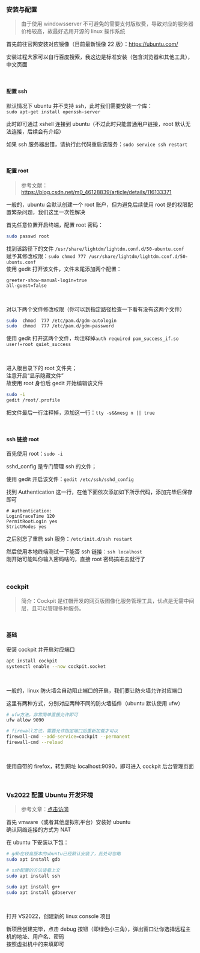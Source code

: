 ### 安装与配置

> 由于使用 windowsserver 不可避免的需要支付版权费，导致对应的服务器价格较高，故最好选用开源的 linux 操作系统

首先前往官网安装对应镜像（目前最新镜像 22 版）：https://ubuntu.com/

安装过程大家可以自行百度搜索，我这边是标准安装（包含浏览器和其他工具），中文页面

<br>

#### 配置 ssh

默认情况下 ubuntu 并不支持 ssh，此时我们需要安装一个库：  
`sudo apt-get install openssh-server`

此时即可通过 xshell 连接到 ubuntu（不过此时只能普通用户链接，root 默认无法连接，后续会有介绍）

如果 ssh 服务器出错，请执行此代码重启该服务：`sudo service ssh restart`

<br>

#### 配置 root

> 参考文献：https://blog.csdn.net/m0_46128839/article/details/116133371

一般的，ubuntu 会默认创建一个 root 账户，但为避免后续使用 root 是的权限配置繁杂问题，我们这里一次性解决

首先任意位置开启终端，配置 root 密码：

```sh
sudo passwd root
```

找到该路径下的文件 `/usr/share/lightdm/lightdm.conf.d/50-ubuntu.conf`  
赋予其修改权限：`sudo chmod 777 /usr/share/lightdm/lightdm.conf.d/50-ubuntu.conf`  
使用 gedit 打开该文件，文件末尾添加两个配置：

```
greeter-show-manual-login=true
all-guest=false
```

<br>

对以下两个文件修改权限（你可以到指定路径检查一下看有没有这两个文件）

```sh
sudo  chmod  777 /etc/pam.d/gdm-autologin
sudo  chmod  777 /etc/pam.d/gdm-password

```

使用 gedit 打开这两个文件，均注释掉`auth required pam_success_if.so user!=root quiet_success`

<br>

进入根目录下的 root 文件夹；  
注意开启“显示隐藏文件”  
故使用 root 身份后 gedit 开始编辑该文件

```sh
sudo -i
gedit /root/.profile
```

把文件最后一行注释掉，添加这一行：`tty -s&&mesg n || true`

<br>

#### ssh 链接 root

首先使用 root：`sudo -i`

sshd_config 是专门管理 ssh 的文件；

使用 gedit 开启该文件：`gedit /etc/ssh/sshd_config`

找到 Authentication 这一行，在他下面依次添加如下所示代码，添加完毕后保存即可

```
# Authentication:
LoginGraceTime 120
PermitRootLogin yes
StrictModes yes
```

之后别忘了重启 ssh 服务：`/etc/init.d/ssh restart`

然后使用本地终端测试一下能否 ssh 链接：`ssh localhost`  
刚开始可能叫你输入密码啥的，直接 root 密码搞进去就行了

<br>

### cockpit

> 简介：Cockpit 是红帽开发的网页版图像化服务管理工具，优点是无需中间层，且可以管理多种服务。

<br>

#### 基础

安装 cockpit 并开启对应端口

```sh
apt install cockpit
systemctl enable --now cockpit.socket
```

<br>

一般的，linux 防火墙会自动阻止端口的开启，我们要让防火墙允许对应端口

这里有两种方式，分别对应两种不同的防火墙插件（ubuntu 默认使用 ufw）

```sh
# ufw方法，非常简单直接允许即可
ufw allow 9090

# firewall方法，需要允许指定端口后重新加载才可以
firewall-cmd --add-service=cockpit --permanent
firewall-cmd --reload
```

<br>

使用自带的 firefox，转到网址 localhost:9090，即可进入 cockpit 后台管理页面

<br>

### Vs2022 配置 Ubuntu 开发环境

> 参考文章：[点击访问](https://blog.csdn.net/weixin_42602434/article/details/109138157?ops_request_misc=%257B%2522request%255Fid%2522%253A%2522167992706216800197048458%2522%252C%2522scm%2522%253A%252220140713.130102334..%2522%257D&request_id=167992706216800197048458&biz_id=0&utm_medium=distribute.pc_search_result.none-task-blog-2~all~sobaiduend~default-1-109138157-null-null.142^v76^insert_down1,201^v4^add_ask,239^v2^insert_chatgpt&utm_term=vs%E5%BC%80%E5%8F%91linux&spm=1018.2226.3001.4187)

首先 vmware（或者其他虚拟机平台）安装好 ubuntu  
确认网络连接的方式为 NAT

在 ubuntu 下安装以下包：

```sh
# gdb在较高版本的ubuntu已经默认安装了，此处可忽略
sudo apt install gdb

# ssh配置的方法请看上文
sudo apt install ssh

sudo apt install g++
sudo apt install gdbserver
```

<br>

打开 VS2022，创建新的 linux console 项目

新项目创建完毕，点击 debug 按钮（即绿色小三角），弹出窗口让你选择远程主机的地址、用户名、密码  
按照虚拟机中的来填即可

<br>
